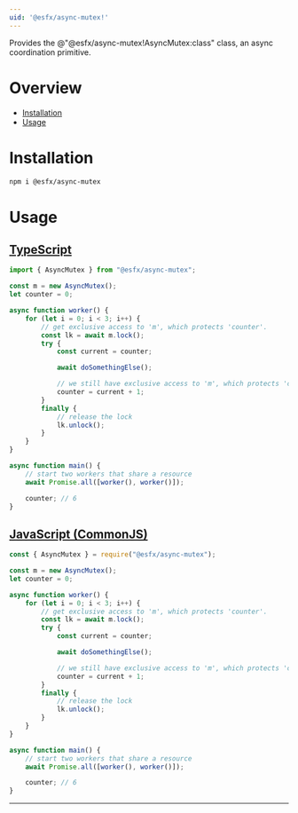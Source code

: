 ```yaml
---
uid: '@esfx/async-mutex!'
---
```


Provides the @"@esfx/async-mutex!AsyncMutex:class" class, an async coordination primitive.

# Overview

* [Installation](#installation)
* [Usage](#usage)

# Installation

```sh
npm i @esfx/async-mutex
```

# Usage

## [TypeScript](#tab/ts)
```ts
import { AsyncMutex } from "@esfx/async-mutex";

const m = new AsyncMutex();
let counter = 0;

async function worker() {
    for (let i = 0; i < 3; i++) {
        // get exclusive access to 'm', which protects 'counter'.
        const lk = await m.lock();
        try {
            const current = counter;

            await doSomethingElse();

            // we still have exclusive access to 'm', which protects 'counter'.
            counter = current + 1;
        }
        finally {
            // release the lock
            lk.unlock();
        }
    }
}

async function main() {
    // start two workers that share a resource
    await Promise.all([worker(), worker()]);

    counter; // 6
}
```

## [JavaScript (CommonJS)](#tab/js)
```js
const { AsyncMutex } = require("@esfx/async-mutex");

const m = new AsyncMutex();
let counter = 0;

async function worker() {
    for (let i = 0; i < 3; i++) {
        // get exclusive access to 'm', which protects 'counter'.
        const lk = await m.lock();
        try {
            const current = counter;

            await doSomethingElse();

            // we still have exclusive access to 'm', which protects 'counter'.
            counter = current + 1;
        }
        finally {
            // release the lock
            lk.unlock();
        }
    }
}

async function main() {
    // start two workers that share a resource
    await Promise.all([worker(), worker()]);

    counter; // 6
}
```

***

